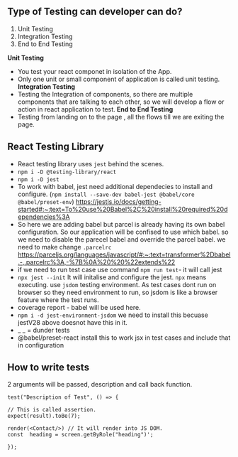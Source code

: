 
## Type of Testing can developer can do?
1. Unit Testing
2. Integration Testing
3. End to End Testing

**Unit Testing**
- You test your react componet in isolation of the App.
- Only one unit or small component of application is called unit testing.
**Integration Testing**
- Testing the Integration of components, so there are multiple components that are talking to each other, so we will develop a flow or action in react application to test.
**End to End Testing**
- Testing from landing on to the page , all the flows till we are exiting the page.

## React Testing Library
- React testing library uses `jest` behind the scenes.
- `npm i -D @testing-library/react`
- `npm i -D jest`
- To work with babel, jest need additional dependecies to install and configure. (`npm install --save-dev babel-jest @babel/core @babel/preset-env`) https://jestjs.io/docs/getting-started#:~:text=To%20use%20Babel%2C%20install%20required%20dependencies%3A
- So here we are adding babel but parcel is already having its own babel configuration. So our application will be confised to use which babel. so we need to disable the parecel babel and override the parcel babel. we need to make change `.parcelrc` https://parceljs.org/languages/javascript/#:~:text=transformer%2Dbabel.-,.parcelrc%3A,-%7B%0A%20%20%22extends%22
- if we need to run test case use command `npm run test`- it will call jest
- `npx jest --init` It will initalise and configure the jest. `npx` means executing. use `jsdom` testing environment. As test cases dont run on browser so they need environment to run, so jsdom is like a browser feature where the test runs.
- coverage report - babel will be used here.
- `npm i -d jest-environment-jsdom` we need to install this becuase jestV28 above doesnot have this in it.
- _ _ = dunder tests
- @babel/preset-react install this to work jsx in test cases and include that in configuration
## How to write tests
2 arguments will be passed, description and call back function.
```
test("Description of Test", () => {

// This is called assertion.
expect(result).toBe(7);

render(<Contact/>) // It will render into JS DOM.
const  heading = screen.getByRole("heading")';

});
```
